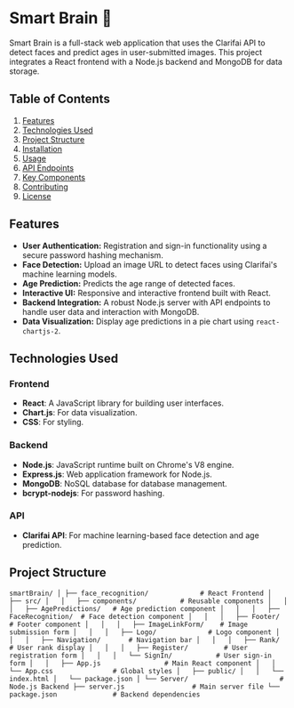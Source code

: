 # Smart Brain 🧠

Smart Brain is a full-stack web application that uses the Clarifai API to detect faces and predict ages in user-submitted images. This project integrates a React frontend with a Node.js backend and MongoDB for data storage.

## Table of Contents

1. [Features](#features)
2. [Technologies Used](#technologies-used)
3. [Project Structure](#project-structure)
4. [Installation](#installation)
5. [Usage](#usage)
6. [API Endpoints](#api-endpoints)
7. [Key Components](#key-components)
8. [Contributing](#contributing)
9. [License](#license)

## Features

- **User Authentication:** Registration and sign-in functionality using a secure password hashing mechanism.
- **Face Detection:** Upload an image URL to detect faces using Clarifai's machine learning models.
- **Age Prediction:** Predicts the age range of detected faces.
- **Interactive UI:** Responsive and interactive frontend built with React.
- **Backend Integration:** A robust Node.js server with API endpoints to handle user data and interaction with MongoDB.
- **Data Visualization:** Display age predictions in a pie chart using `react-chartjs-2`.

## Technologies Used

### Frontend

- **React**: A JavaScript library for building user interfaces.
- **Chart.js**: For data visualization.
- **CSS**: For styling.

### Backend

- **Node.js**: JavaScript runtime built on Chrome's V8 engine.
- **Express.js**: Web application framework for Node.js.
- **MongoDB**: NoSQL database for database management.
- **bcrypt-nodejs**: For password hashing.

### API

- **Clarifai API**: For machine learning-based face detection and age prediction.

## Project Structure

`smartBrain/
│
├── face_recognition/             # React Frontend
│   ├── src/
│   │   ├── components/           # Reusable components
│   │   │   ├── AgePredictions/   # Age prediction component
│   │   │   ├── FaceRecognition/  # Face detection component
│   │   │   ├── Footer/           # Footer component
│   │   │   ├── ImageLinkForm/    # Image submission form
│   │   │   ├── Logo/             # Logo component
│   │   │   ├── Navigation/       # Navigation bar
│   │   │   ├── Rank/             # User rank display
│   │   │   ├── Register/         # User registration form
│   │   │   └── SignIn/           # User sign-in form
│   │   ├── App.js                # Main React component
│   │   └── App.css               # Global styles
│   ├── public/
│   │   └── index.html
│   └── package.json
│
└── Server/                       # Node.js Backend
    ├── server.js                 # Main server file
    └── package.json              # Backend dependencies
    `
